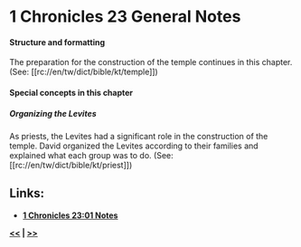 # 1 Chronicles 23 General Notes

#### Structure and formatting

The preparation for the construction of the temple continues in this chapter. (See: [[rc://en/tw/dict/bible/kt/temple]])

#### Special concepts in this chapter

##### Organizing the Levites
As priests, the Levites had a significant role in the construction of the temple. David organized the Levites according to their families and explained what each group was to do. (See: [[rc://en/tw/dict/bible/kt/priest]])

## Links:

* __[1 Chronicles 23:01 Notes](./01.md)__

__[<<](../22/intro.md) | [>>](../24/intro.md)__
